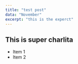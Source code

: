 ```yaml
---
title: "test post"
data: "November"
excerpt: "this is the experct"
---
```


## This is super charlita

- Item 1
- Item 2
